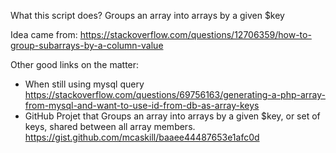 What this script does?
Groups an array into arrays by a given $key

Idea came from:
https://stackoverflow.com/questions/12706359/how-to-group-subarrays-by-a-column-value

Other good links on the matter:
- When still using mysql query
https://stackoverflow.com/questions/69756163/generating-a-php-array-from-mysql-and-want-to-use-id-from-db-as-array-keys
- GitHub Projet that Groups an array into arrays by a given $key, or set of keys, shared between all array members.
https://gist.github.com/mcaskill/baaee44487653e1afc0d
